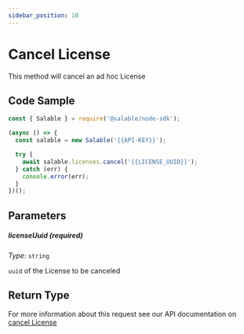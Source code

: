 ```yaml
---
sidebar_position: 10
---
```


# Cancel License

This method will cancel an ad hoc License

## Code Sample

```typescript
const { Salable } = require('@salable/node-sdk');

(async () => {
  const salable = new Salable('{{API-KEY}}');

  try {
    await salable.licenses.cancel('{{LICENSE_UUID}}');
  } catch (err) {
    console.error(err);
  }
})();
```

## Parameters

##### licenseUuid (_required_)

_Type:_ `string`

`uuid` of the License to be canceled

## Return Type

For more information about this request see our API documentation on [cancel License](https://docs.salable.app/api#tag/Licenses/operation/cancelLicense)
